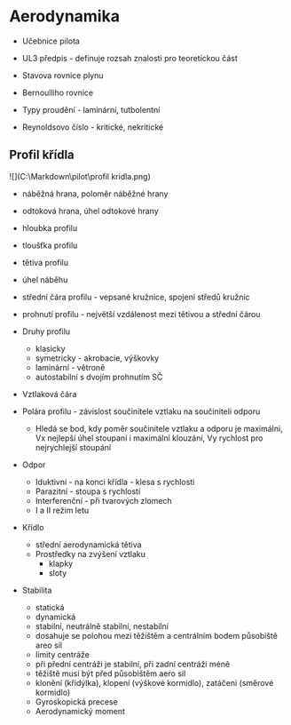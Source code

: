 # Aerodynamika

* Učebnice pilota
* UL3 předpis - definuje rozsah znalosti pro teoretickou část



* Stavova rovnice plynu
* Bernoulliho rovnice
* Typy proudění - laminární, tutbolentní
* Reynoldsovo číslo - kritické, nekritické

## Profil křídla



 ![](C:\Markdown\pilot\profil kridla.png)



* náběžná hrana, poloměr náběžné hrany
* odtoková hrana, úhel odtokové hrany
* hloubka profilu
* tloušťka profilu
* tětiva profilu
* úhel náběhu
* střední čára profilu - vepsané kružnice, spojení středů kružnic
* prohnutí profilu - největší vzdálenost mezi tětivou a střední čárou

* Druhy profilu
  * klasicky 
  * symetricky - akrobacie, výškovky
  * laminární - větroně
  * autostabilní s dvojím prohnutím SČ
* Vztlaková čára
* Polára profilu - závislost součinitele vztlaku na součiniteli odporu
  * Hledá se bod, kdy poměr součinitele vztlaku a odporu je maximálni, Vx nejlepší úhel stoupaní i maximální klouzání, Vy rychlost pro nejrychlejší stoupání
* Odpor
  * Iduktivní - na konci křídla - klesa s rychlosti
  * Parazitní - stoupa s rychlostí
  * Interferenční - při tvarových zlomech
  * I a II režim letu
* Křídlo
  * střední aerodynamická tětiva
  * Prostředky na zvýšení vztlaku
    * klapky
    * sloty
* Stabilita
  * statická
  * dynamická
  * stabilní, neutrálně stabilní, nestabilní
  * dosahuje se  polohou mezi těžištěm a centrálním bodem působiště areo sil
  * limity centráže
  * při přední centráži je stabilní, při zadní centráži méně
  * těžiště musí být před působištěm aero sil
  * klonění (křidýlka), klopení (výškové kormidlo), zatáčeni (směrové kormidlo)
  * Gyroskopická precese
  * Aerodynamický moment

